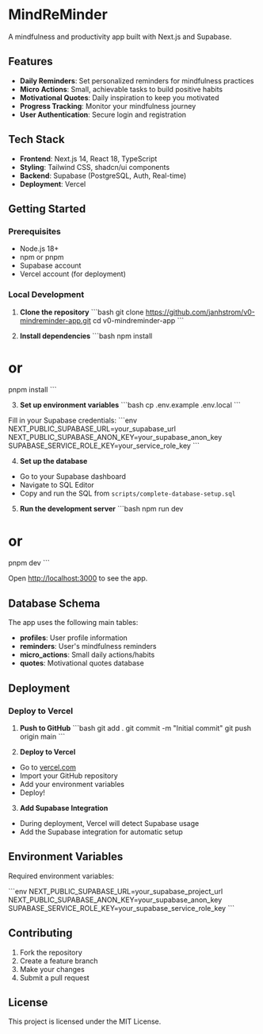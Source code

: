 # MindReMinder

A mindfulness and productivity app built with Next.js and Supabase.

## Features

- **Daily Reminders**: Set personalized reminders for mindfulness practices
- **Micro Actions**: Small, achievable tasks to build positive habits
- **Motivational Quotes**: Daily inspiration to keep you motivated
- **Progress Tracking**: Monitor your mindfulness journey
- **User Authentication**: Secure login and registration

## Tech Stack

- **Frontend**: Next.js 14, React 18, TypeScript
- **Styling**: Tailwind CSS, shadcn/ui components
- **Backend**: Supabase (PostgreSQL, Auth, Real-time)
- **Deployment**: Vercel

## Getting Started

### Prerequisites

- Node.js 18+ 
- npm or pnpm
- Supabase account
- Vercel account (for deployment)

### Local Development

1. **Clone the repository**
\`\`\`bash
git clone https://github.com/janhstrom/v0-mindreminder-app.git
cd v0-mindreminder-app
\`\`\`

2. **Install dependencies**
\`\`\`bash
npm install
# or
pnpm install
\`\`\`

3. **Set up environment variables**
\`\`\`bash
cp .env.example .env.local
\`\`\`

Fill in your Supabase credentials:
\`\`\`env
NEXT_PUBLIC_SUPABASE_URL=your_supabase_url
NEXT_PUBLIC_SUPABASE_ANON_KEY=your_supabase_anon_key
SUPABASE_SERVICE_ROLE_KEY=your_service_role_key
\`\`\`

4. **Set up the database**
- Go to your Supabase dashboard
- Navigate to SQL Editor
- Copy and run the SQL from `scripts/complete-database-setup.sql`

5. **Run the development server**
\`\`\`bash
npm run dev
# or
pnpm dev
\`\`\`

Open [http://localhost:3000](http://localhost:3000) to see the app.

## Database Schema

The app uses the following main tables:

- **profiles**: User profile information
- **reminders**: User's mindfulness reminders
- **micro_actions**: Small daily actions/habits
- **quotes**: Motivational quotes database

## Deployment

### Deploy to Vercel

1. **Push to GitHub**
\`\`\`bash
git add .
git commit -m "Initial commit"
git push origin main
\`\`\`

2. **Deploy to Vercel**
- Go to [vercel.com](https://vercel.com)
- Import your GitHub repository
- Add your environment variables
- Deploy!

3. **Add Supabase Integration**
- During deployment, Vercel will detect Supabase usage
- Add the Supabase integration for automatic setup

## Environment Variables

Required environment variables:

\`\`\`env
NEXT_PUBLIC_SUPABASE_URL=your_supabase_project_url
NEXT_PUBLIC_SUPABASE_ANON_KEY=your_supabase_anon_key
SUPABASE_SERVICE_ROLE_KEY=your_supabase_service_role_key
\`\`\`

## Contributing

1. Fork the repository
2. Create a feature branch
3. Make your changes
4. Submit a pull request

## License

This project is licensed under the MIT License.
